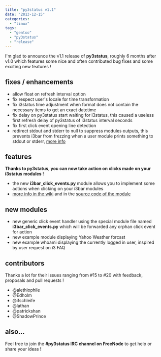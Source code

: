 ```yaml
---
title: "py3status v1.1"
date: "2013-12-15"
categories: 
  - "linux"
tags: 
  - "gentoo"
  - "py3status"
  - "release"
---
```


I'm glad to announce the v1.1 release of **py3status**, roughly 6 months after v1.0 which features some nice and often contributed bug fixes and some exciting new features !

## fixes / enhancements

- allow float on refresh interval option
- fix respect user's locale for time transformation
- fix i3status time adjustment when format does not contain the necessary items to get an exact datetime
- fix delay on py3status start waiting for i3status, this caused a useless first refresh delay of py3status of i3status interval seconds
- fix first click event opening line detection
- redirect stdout and stderr to null to suppress modules outputs, this prevents i3bar from frezzing when a user module prints something to stdout or stderr, [more info](https://github.com/ultrabug/py3status/wiki/Write-your-own-modules#remember)

## features

**Thanks to py3status, you can now take action on clicks made on your i3status modules !**

- the new **i3bar_click_events.py** module allows you to implement some actions when clicking on your i3bar modules
- [more info in the wiki](https://github.com/ultrabug/py3status/wiki/handle-i3status-and-i3bar-click-events) and in the [source code of the module](https://github.com/ultrabug/py3status/blob/master/examples/i3bar_click_events.py)

## new modules

- new generic click event handler using the special module file named **i3bar_click_events.py** which will be forwarded any orphan click event for action
- new example module displaying Yahoo Weather forcast
- new example whoami displaying the currently logged in user, inspired by user request on i3 FAQ

## contributors

Thanks a lot for their issues ranging from #15 to #20 with feedback, proposals and pull requests !

- @alethiophile
- @Edholm
- @ifschleife
- @lathan
- @patrickshan
- @ShadowPrince

## also...

Feel free to join the **#py3status IRC channel on FreeNode** to get help or share your ideas !
